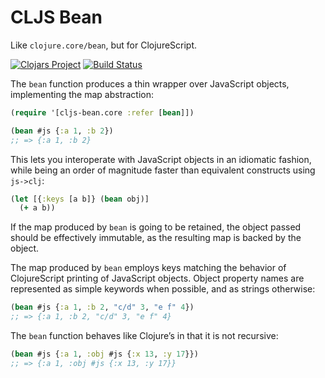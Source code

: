# CLJS Bean

Like `clojure.core/bean`, but for ClojureScript.

[![Clojars Project](https://img.shields.io/clojars/v/cljs-bean.svg)](https://clojars.org/cljs-bean) [![Build Status](https://travis-ci.org/mfikes/cljs-bean.svg?branch=master)](https://travis-ci.org/mfikes/cljs-bean)

The `bean` function produces a thin wrapper over JavaScript objects, implementing the map abstraction:

```clojure
(require '[cljs-bean.core :refer [bean]])

(bean #js {:a 1, :b 2})
;; => {:a 1, :b 2}
```

This lets you interoperate with JavaScript objects in an idiomatic fashion, while being an order of magnitude faster than equivalent constructs using `js->clj`:

```clojure
(let [{:keys [a b]} (bean obj)]
  (+ a b))
```

If the map produced by `bean` is going to be retained, the object passed 
should be effectively immutable, as the resulting map is backed by the object.

The map produced by `bean` employs keys matching the behavior of
ClojureScript printing of JavaScript objects. Object property names
are represented as simple keywords when possible, and as strings otherwise:

```clojure
(bean #js {:a 1, :b 2, "c/d" 3, "e f" 4})
;; => {:a 1, :b 2, "c/d" 3, "e f" 4}
```

The `bean` function behaves like Clojure’s in that it is not recursive:

```clojure
(bean #js {:a 1, :obj #js {:x 13, :y 17}})
;; => {:a 1, :obj #js {:x 13, :y 17}}
```
